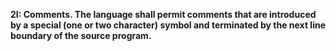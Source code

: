 **2I: Comments.  The language shall permit comments that are introduced by a special (one or two character) symbol and terminated by the next line boundary of the source program.**
